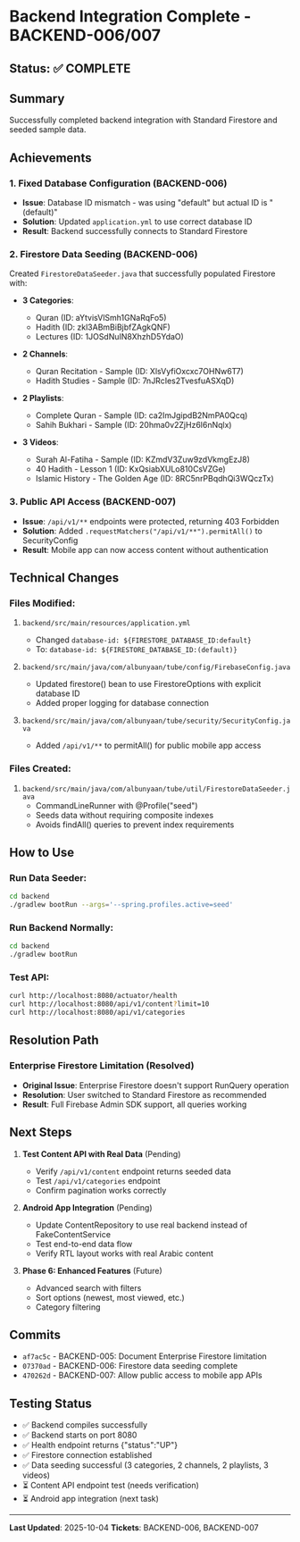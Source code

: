 # Backend Integration Complete - BACKEND-006/007

## Status: ✅ COMPLETE

## Summary

Successfully completed backend integration with Standard Firestore and seeded sample data.

## Achievements

### 1. Fixed Database Configuration (BACKEND-006)
- **Issue**: Database ID mismatch - was using "default" but actual ID is "(default)"
- **Solution**: Updated `application.yml` to use correct database ID
- **Result**: Backend successfully connects to Standard Firestore

### 2. Firestore Data Seeding (BACKEND-006)
Created `FirestoreDataSeeder.java` that successfully populated Firestore with:

- **3 Categories**:
  - Quran (ID: aYtvisVlSmh1GNaRqFo5)
  - Hadith (ID: zkl3ABmBiBjbfZAgkQNF)
  - Lectures (ID: 1JOSdNuIN8XhzhD5YdaO)

- **2 Channels**:
  - Quran Recitation - Sample (ID: XlsVyfiOxcxc7OHNw6T7)
  - Hadith Studies - Sample (ID: 7nJRcIes2TvesfuASXqD)

- **2 Playlists**:
  - Complete Quran - Sample (ID: ca2ImJgipdB2NmPA0Qcq)
  - Sahih Bukhari - Sample (ID: 20hma0v2ZjHz6l6nNqlx)

- **3 Videos**:
  - Surah Al-Fatiha - Sample (ID: KZmdV3Zuw9zdVkmgEzJ8)
  - 40 Hadith - Lesson 1 (ID: KxQsiabXULo810CsVZGe)
  - Islamic History - The Golden Age (ID: 8RC5nrPBqdhQi3WQczTx)

### 3. Public API Access (BACKEND-007)
- **Issue**: `/api/v1/**` endpoints were protected, returning 403 Forbidden
- **Solution**: Added `.requestMatchers("/api/v1/**").permitAll()` to SecurityConfig
- **Result**: Mobile app can now access content without authentication

## Technical Changes

### Files Modified:
1. `backend/src/main/resources/application.yml`
   - Changed `database-id: ${FIRESTORE_DATABASE_ID:default}`
   - To: `database-id: ${FIRESTORE_DATABASE_ID:(default)}`

2. `backend/src/main/java/com/albunyaan/tube/config/FirebaseConfig.java`
   - Updated firestore() bean to use FirestoreOptions with explicit database ID
   - Added proper logging for database connection

3. `backend/src/main/java/com/albunyaan/tube/security/SecurityConfig.java`
   - Added `/api/v1/**` to permitAll() for public mobile app access

### Files Created:
1. `backend/src/main/java/com/albunyaan/tube/util/FirestoreDataSeeder.java`
   - CommandLineRunner with @Profile("seed")
   - Seeds data without requiring composite indexes
   - Avoids findAll() queries to prevent index requirements

## How to Use

### Run Data Seeder:
```bash
cd backend
./gradlew bootRun --args='--spring.profiles.active=seed'
```

### Run Backend Normally:
```bash
cd backend
./gradlew bootRun
```

### Test API:
```bash
curl http://localhost:8080/actuator/health
curl http://localhost:8080/api/v1/content?limit=10
curl http://localhost:8080/api/v1/categories
```

## Resolution Path

### Enterprise Firestore Limitation (Resolved)
- **Original Issue**: Enterprise Firestore doesn't support RunQuery operation
- **Resolution**: User switched to Standard Firestore as recommended
- **Result**: Full Firebase Admin SDK support, all queries working

## Next Steps

1. **Test Content API with Real Data** (Pending)
   - Verify `/api/v1/content` endpoint returns seeded data
   - Test `/api/v1/categories` endpoint
   - Confirm pagination works correctly

2. **Android App Integration** (Pending)
   - Update ContentRepository to use real backend instead of FakeContentService
   - Test end-to-end data flow
   - Verify RTL layout works with real Arabic content

3. **Phase 6: Enhanced Features** (Future)
   - Advanced search with filters
   - Sort options (newest, most viewed, etc.)
   - Category filtering

## Commits

- `af7ac5c` - BACKEND-005: Document Enterprise Firestore limitation
- `07370ad` - BACKEND-006: Firestore data seeding complete
- `470262d` - BACKEND-007: Allow public access to mobile app APIs

## Testing Status

- ✅ Backend compiles successfully
- ✅ Backend starts on port 8080
- ✅ Health endpoint returns {"status":"UP"}
- ✅ Firestore connection established
- ✅ Data seeding successful (3 categories, 2 channels, 2 playlists, 3 videos)
- ⏳ Content API endpoint test (needs verification)
- ⏳ Android app integration (next task)

---

**Last Updated**: 2025-10-04
**Tickets**: BACKEND-006, BACKEND-007

